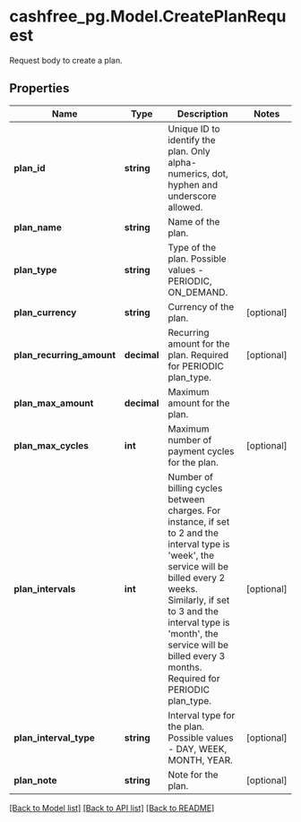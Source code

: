 # cashfree_pg.Model.CreatePlanRequest
Request body to create a plan.

## Properties

Name | Type | Description | Notes
------------ | ------------- | ------------- | -------------
**plan_id** | **string** | Unique ID to identify the plan. Only alpha-numerics, dot, hyphen and underscore allowed. | 
**plan_name** | **string** | Name of the plan. | 
**plan_type** | **string** | Type of the plan. Possible values - PERIODIC, ON_DEMAND. | 
**plan_currency** | **string** | Currency of the plan. | [optional] 
**plan_recurring_amount** | **decimal** | Recurring amount for the plan. Required for PERIODIC plan_type. | [optional] 
**plan_max_amount** | **decimal** | Maximum amount for the plan. | 
**plan_max_cycles** | **int** | Maximum number of payment cycles for the plan. | [optional] 
**plan_intervals** | **int** | Number of billing cycles between charges. For instance, if set to 2 and the interval type is &#39;week&#39;, the service will be billed every 2 weeks. Similarly, if set to 3 and the interval type is &#39;month&#39;, the service will be billed every 3 months. Required for PERIODIC plan_type. | [optional] 
**plan_interval_type** | **string** | Interval type for the plan. Possible values - DAY, WEEK, MONTH, YEAR. | [optional] 
**plan_note** | **string** | Note for the plan. | [optional] 

[[Back to Model list]](../README.md#documentation-for-models) [[Back to API list]](../README.md#documentation-for-api-endpoints) [[Back to README]](../README.md)

